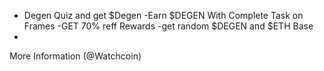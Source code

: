 - Degen Quiz and get $Degen
-Earn $DEGEN With Complete Task on Frames
-GET 70% reff Rewards 
-get random $DEGEN and $ETH Base
- 
More Information (@Watchcoin) 
